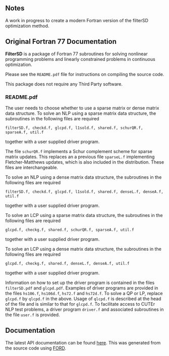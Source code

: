 ## Notes

A work in progress to create a modern Fortran version of the filterSD optimization method.

## Original Fortran 77 Documentation

**FilterSD** is a package of Fortran 77 subroutines for solving nonlinear programming problems and linearly constrained problems in continuous optimization.

Please see the `README.pdf` file for instructions on compiling the source code.

This package does not require any Third Party software.

### README.pdf

The user needs to choose whether to use a sparse matrix or dense matrix data structure. To solve an NLP using a sparse matrix data structure, the subroutines in the following files are required
```
filterSD.f, checkd.f, glcpd.f, l1sold.f, shared.f, schurQR.f, sparseA.f, util.f
```
together with a user supplied driver program.

The file `schurQR.f` implements a Schur complement scheme for sparse matrix updates. This replaces an a previous file `sparseL.f` implementing Fletcher-Matthews updates, which is also included in the distribution. These files are interchangeable.

To solve an NLP using a dense matrix data structure, the subroutines in the following files are required
```
filterSD.f, checkd.f, glcpd.f, l1sold.f, shared.f, denseL.f, denseA.f, util.f
```
together with a user supplied driver program.

To solve an LCP using a sparse matrix data structure, the subroutines in the following files are required
```
glcpd.f, checkg.f, shared.f, schurQR.f, sparseA.f, util.f
```
together with a user supplied driver program.

To solve an LCP using a dense matrix data structure, the subroutines in the following files are required
```
glcpd.f, checkg.f, shared.f, denseL.f, denseA.f, util.f
```
together with a user supplied driver program.

Information on how to set up the driver program is contained in the files `filterSD.pdf` and `glcpd.pdf`. Examples of driver programs are provided in the files `hs106.f`, `hs106d.f`, `hs72.f` and `hs72d.f`. To solve a QP or LP, replace `glcpd.f` by `qlcpd.f` in the above. Usage of `qlcpd.f` is described at the head of the file and is similar to that for `glcpd.f`. To facilitate access to CUTEr NLP test problems, a driver program `driver.f` and associated subroutines in the file `user.f` is provided.

## Documentation

The latest API documentation can be found [here](http://jacobwilliams.github.io/filterSD/). This was generated from the source code using [FORD](https://github.com/cmacmackin/ford).




